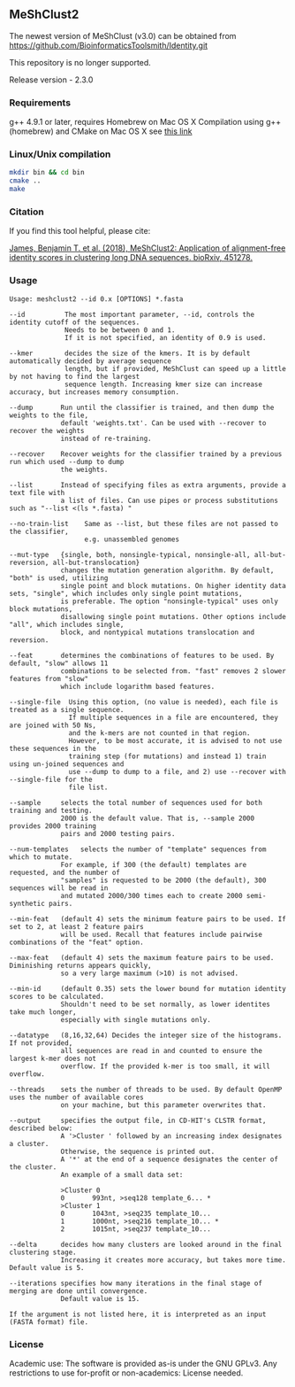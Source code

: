 ## MeShClust2

The newest version of MeShClust (v3.0) can be obtained from https://github.com/BioinformaticsToolsmith/Identity.git

This repository is no longer supported.

Release version - 2.3.0

### Requirements
g++ 4.9.1 or later, requires Homebrew on Mac OS X
Compilation using g++ (homebrew) and CMake on Mac OS X see [this link](https://stackoverflow.com/questions/29057437/compile-openmp-programs-with-gcc-compiler-on-os-x-yosemite)

### Linux/Unix compilation
``` sh
mkdir bin && cd bin
cmake ..
make
```

### Citation
If you find this tool helpful, please cite:

[James, Benjamin T. et al. (2018), MeShClust2: Application of alignment-free identity scores in clustering long DNA sequences. bioRxiv, 451278.](https://doi.org/10.1101/451278)

### Usage

    Usage: meshclust2 --id 0.x [OPTIONS] *.fasta

    --id          The most important parameter, --id, controls the identity cutoff of the sequences.
                  Needs to be between 0 and 1.
                  If it is not specified, an identity of 0.9 is used.

    --kmer        decides the size of the kmers. It is by default automatically decided by average sequence
                  length, but if provided, MeShClust can speed up a little by not having to find the largest
                  sequence length. Increasing kmer size can increase accuracy, but increases memory consumption.

    --dump       Run until the classifier is trained, and then dump the weights to the file,
                 default 'weights.txt'. Can be used with --recover to recover the weights
                 instead of re-training.

    --recover    Recover weights for the classifier trained by a previous run which used --dump to dump
                 the weights.

    --list       Instead of specifying files as extra arguments, provide a text file with
                 a list of files. Can use pipes or process substitutions such as "--list <(ls *.fasta) "

    --no-train-list    Same as --list, but these files are not passed to the classifier,
                       e.g. unassembled genomes

    --mut-type   {single, both, nonsingle-typical, nonsingle-all, all-but-reversion, all-but-translocation}
                 changes the mutation generation algorithm. By default, "both" is used, utilizing
                 single point and block mutations. On higher identity data sets, "single", which includes only single point mutations,
                 is preferable. The option "nonsingle-typical" uses only block mutations,
                 disallowing single point mutations. Other options include "all", which includes single,
                 block, and nontypical mutations translocation and reversion.

    --feat       determines the combinations of features to be used. By default, "slow" allows 11
                 combinations to be selected from. "fast" removes 2 slower features from "slow"
                 which include logarithm based features.

    --single-file  Using this option, (no value is needed), each file is treated as a single sequence.
                   If multiple sequences in a file are encountered, they are joined with 50 Ns,
                   and the k-mers are not counted in that region.
                   However, to be most accurate, it is advised to not use these sequences in the
                   training step (for mutations) and instead 1) train using un-joined sequences and
                   use --dump to dump to a file, and 2) use --recover with --single-file for the
                   file list.

    --sample     selects the total number of sequences used for both training and testing.
                 2000 is the default value. That is, --sample 2000 provides 2000 training
                 pairs and 2000 testing pairs.

    --num-templates   selects the number of "template" sequences from which to mutate.
                 For example, if 300 (the default) templates are requested, and the number of
                 "samples" is requested to be 2000 (the default), 300 sequences will be read in
                 and mutated 2000/300 times each to create 2000 semi-synthetic pairs.

    --min-feat   (default 4) sets the minimum feature pairs to be used. If set to 2, at least 2 feature pairs
                 will be used. Recall that features include pairwise combinations of the "feat" option.

    --max-feat   (default 4) sets the maximum feature pairs to be used. Diminishing returns appears quickly,
                 so a very large maximum (>10) is not advised.

    --min-id     (default 0.35) sets the lower bound for mutation identity scores to be calculated.
                 Shouldn't need to be set normally, as lower identites take much longer,
                 especially with single mutations only.

    --datatype   (8,16,32,64) Decides the integer size of the histograms. If not provided,
                 all sequences are read in and counted to ensure the largest k-mer does not
                 overflow. If the provided k-mer is too small, it will overflow.

    --threads    sets the number of threads to be used. By default OpenMP uses the number of available cores
                 on your machine, but this parameter overwrites that.

    --output     specifies the output file, in CD-HIT's CLSTR format, described below:
                 A '>Cluster ' followed by an increasing index designates a cluster.
                 Otherwise, the sequence is printed out.
                 A '*' at the end of a sequence designates the center of the cluster.
                 An example of a small data set:

                 >Cluster 0
                 0       993nt, >seq128 template_6... *
                 >Cluster 1
                 0       1043nt, >seq235 template_10...
                 1       1000nt, >seq216 template_10... *
                 2       1015nt, >seq237 template_10...

    --delta      decides how many clusters are looked around in the final clustering stage.
                 Increasing it creates more accuracy, but takes more time. Default value is 5.

    --iterations specifies how many iterations in the final stage of merging are done until convergence.
                 Default value is 15.

    If the argument is not listed here, it is interpreted as an input (FASTA format) file.


### License

Academic use: The software is provided as-is under the GNU GPLv3.
Any restrictions to use for-profit or non-academics: License needed.
